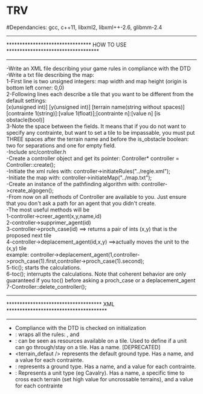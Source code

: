 # TRV
#Dependancies: gcc, c++11, libxml2, libxml++-2.6, glibmm-2.4

***********************************************************************************
********************************   HOW TO USE   ***********************************
***********************************************************************************
-Write an XML file describing your game rules in compliance with the DTD  
-Write a txt file describing the map:  
 1-First line is two unsigned integers: map width and map height (origin is bottom left corner: 0,0)  
 2-Following lines each describe a tile that you want to be different from the default settings:  
    [x(unsigned int)] [y(unsigned int)] [terrain name(string without spaces)] [contrainte 1(string)]:[value 1(float)];[contrainte n]:[value n] [is obstacle(bool)]  
 3-Note the space between the fields. It means that if you do not want to specify any contrainte, but want to set a tile to be impassable, you must put THREE spaces after the terrain name and before the is_obstacle boolean: two for separations and one for empty field.  
-Include src/controller.h  
-Create a controller object and get its pointer: Controller* controller = Controller::create();  
-Initiate the xml rules with: controller->initiateRules("../regle.xml");  
-Initiate the map with: controller->initiateMap("../map.txt");  
-Create an instance of the pathfinding algorithm with: controller->create_algogen();  
-From now on all methods of Controller are available to you. Just ensure that you don't ask a path for an agent that you didn't create.  
-The most useful methods will be  
 1-controller->creer_agent(x,y,name,id)  
 2-controller->supprimer_agent(id)  
 3-controller->proch_case(id) ==> returns a pair of ints (x,y) that is the proposed next tile  
 4-controller->deplacement_agent(id,x,y) ==>actually moves the unit to the (x,y) tile  
           example:  controller->deplacement_agent(1,controller->proch_case(1).first,controller->proch_case(1).second);  
 5-tic(); starts the calculations.  
 6-toc(); interrupts the calculations. Note that coherent behavior are only guaranteed if you toc() before asking a proch_case or a deplacement_agent  
 7-Controller::delete_controller();  
 
***********************************************************************************
************************************   XML   **************************************
***********************************************************************************
- Compliance with the DTD is checked on initialization  
- <regle> </regle> : wraps all the rules: <contraintes>, <terrains> and <unites>  
- <contrainte /> : can be seen as resources available on a tile. Used to define if a unit can go through/stay on a tile. Has a name. [DEPRECATED]  
- <terrain_defaut /> represents the default ground type. Has a name, and a value for each contrainte.  
- <terrain /> : represents a ground type. Has a name, and a value for each contrainte.  
- <unite /> : Represents a unit type (eg Cavalry). Has a name, a specific time to cross each terrain (set high value for uncrossable terrains), and a value for each contrainte  
